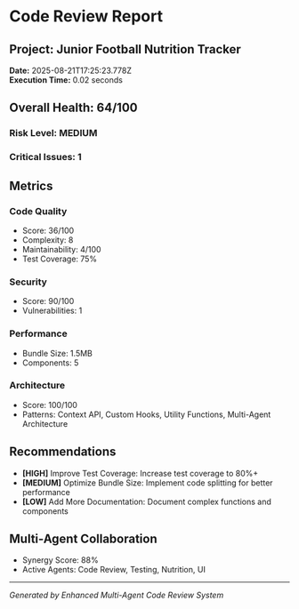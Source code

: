 # Code Review Report

## Project: Junior Football Nutrition Tracker
**Date:** 2025-08-21T17:25:23.778Z  
**Execution Time:** 0.02 seconds

## Overall Health: 64/100

### Risk Level: MEDIUM
### Critical Issues: 1

## Metrics

### Code Quality
- Score: 36/100
- Complexity: 8
- Maintainability: 4/100
- Test Coverage: 75%

### Security
- Score: 90/100
- Vulnerabilities: 1

### Performance
- Bundle Size: 1.5MB
- Components: 5

### Architecture
- Score: 100/100
- Patterns: Context API, Custom Hooks, Utility Functions, Multi-Agent Architecture

## Recommendations
- **[HIGH]** Improve Test Coverage: Increase test coverage to 80%+
- **[MEDIUM]** Optimize Bundle Size: Implement code splitting for better performance
- **[LOW]** Add More Documentation: Document complex functions and components

## Multi-Agent Collaboration
- Synergy Score: 88%
- Active Agents: Code Review, Testing, Nutrition, UI

---
*Generated by Enhanced Multi-Agent Code Review System*